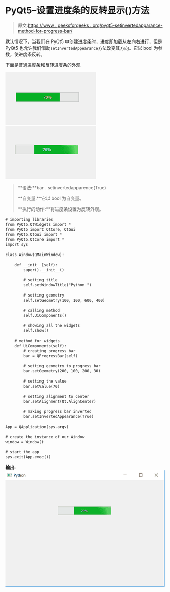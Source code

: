 # PyQt5–设置进度条的反转显示()方法

> 原文:[https://www . geeksforgeeks . org/pyqt5-setinvertedapparance-method-for-progress-bar/](https://www.geeksforgeeks.org/pyqt5-setinvertedappearance-method-for-progress-bar/)

默认情况下，当我们在 PyQt5 中创建进度条时，进度即加载从左向右进行，但是 PyQt5 也允许我们借助`setInvertedAppearance`方法改变其方向。它以 bool 为参数，使进度条反转。

下面是普通进度条和反转进度条的外观

![](img/cdb704d29e4be8702ded6b8afeee76f8.png) ![](img/68ad4ebcc9afe0fd08898cbf572e96a6.png)

> **语法:**bar . setinvertedapparence(True)
> 
> **自变量:**它以 bool 为自变量。
> 
> **执行的动作:**将进度条设置为反转外观。

```
# importing libraries
from PyQt5.QtWidgets import * 
from PyQt5 import QtCore, QtGui
from PyQt5.QtGui import * 
from PyQt5.QtCore import * 
import sys

class Window(QMainWindow):

    def __init__(self):
        super().__init__()

        # setting title
        self.setWindowTitle("Python ")

        # setting geometry
        self.setGeometry(100, 100, 600, 400)

        # calling method
        self.UiComponents()

        # showing all the widgets
        self.show()

    # method for widgets
    def UiComponents(self):
        # creating progress bar
        bar = QProgressBar(self)

        # setting geometry to progress bar
        bar.setGeometry(200, 100, 200, 30)

        # setting the value
        bar.setValue(70)

        # setting alignment to center
        bar.setAlignment(Qt.AlignCenter)

        # making progress bar inverted
        bar.setInvertedAppearance(True)

App = QApplication(sys.argv)

# create the instance of our Window
window = Window()

# start the app
sys.exit(App.exec())
```

**输出:**
![](img/4c8c1f29a77708c5e2b2c75b1116dc73.png)